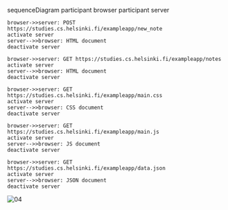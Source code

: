 sequenceDiagram
    participant browser
    participant server

    browser->>server: POST https://studies.cs.helsinki.fi/exampleapp/new_note
    activate server
    server-->>browser: HTML document
    deactivate server

    browser->>server: GET https://studies.cs.helsinki.fi/exampleapp/notes
    activate server
    server-->>browser: HTML document
    deactivate server

    browser->>server: GET https://studies.cs.helsinki.fi/exampleapp/main.css
    activate server
    server-->>browser: CSS document
    deactivate server

    browser->>server: GET https://studies.cs.helsinki.fi/exampleapp/main.js
    activate server
    server-->>browser: JS document
    deactivate server

    browser->>server: GET https://studies.cs.helsinki.fi/exampleapp/data.json
    activate server
    server-->>browser: JSON document
    deactivate server

![04](https://github.com/vjfdez/FullStackOpen/assets/68879881/a208f12b-9623-4790-8b6b-866e65ebd0e5)


